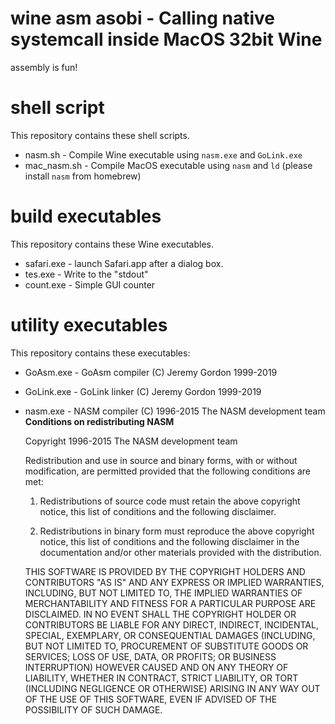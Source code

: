 # wine asm asobi - Calling native systemcall inside MacOS 32bit Wine

assembly is fun!

# shell script
This repository contains these shell scripts.
- nasm.sh - Compile Wine executable using `nasm.exe` and `GoLink.exe`
- mac_nasm.sh - Compile MacOS executable using `nasm` and `ld`
  (please install `nasm` from homebrew)

# build executables
This repository contains these Wine executables.

- safari.exe - launch Safari.app after a dialog box.
- tes.exe - Write to the "stdout"
- count.exe - Simple GUI counter

# utility executables
This repository contains these executables:

- GoAsm.exe - GoAsm compiler (C) Jeremy Gordon 1999-2019

- GoLink.exe - GoLink linker (C) Jeremy Gordon 1999-2019

- nasm.exe - NASM compiler (C) 1996-2015 The NASM development team
  **Conditions on redistributing NASM**

  Copyright 1996-2015 The NASM development team

  Redistribution and use in source and binary forms, with or without modification, are permitted provided that the following conditions are met:

  1. Redistributions of source code must retain the above copyright notice, this list of conditions and the following disclaimer.

  2. Redistributions in binary form must reproduce the above copyright notice, this list of conditions and the following disclaimer in the documentation and/or other materials provided with the distribution.

  THIS SOFTWARE IS PROVIDED BY THE COPYRIGHT HOLDERS AND CONTRIBUTORS "AS IS" AND ANY EXPRESS OR IMPLIED WARRANTIES, INCLUDING, BUT NOT LIMITED TO, THE IMPLIED WARRANTIES OF MERCHANTABILITY AND FITNESS FOR A PARTICULAR PURPOSE ARE DISCLAIMED. IN NO EVENT SHALL THE COPYRIGHT HOLDER OR CONTRIBUTORS BE LIABLE FOR ANY DIRECT, INDIRECT, INCIDENTAL, SPECIAL, EXEMPLARY, OR CONSEQUENTIAL DAMAGES (INCLUDING, BUT NOT LIMITED TO, PROCUREMENT OF SUBSTITUTE GOODS OR SERVICES; LOSS OF USE, DATA, OR PROFITS; OR BUSINESS INTERRUPTION) HOWEVER CAUSED AND ON ANY THEORY OF LIABILITY, WHETHER IN CONTRACT, STRICT LIABILITY, OR TORT (INCLUDING NEGLIGENCE OR OTHERWISE) ARISING IN ANY WAY OUT OF THE USE OF THIS SOFTWARE, EVEN IF ADVISED OF THE POSSIBILITY OF SUCH DAMAGE.

